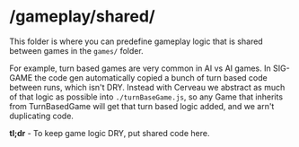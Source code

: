 # /gameplay/shared/

This folder is where you can predefine gameplay logic that is shared between games in the `games/` folder.

For example, turn based games are very common in AI vs AI games. In SIG-GAME the code gen automatically copied a bunch of turn based code between runs, which isn't DRY. Instead with Cerveau we abstract as much of that logic as possible into `./turnBaseGame.js`, so any Game that inherits from TurnBasedGame will get that turn based logic added, and we arn't duplicating code.

**tl;dr** - To keep game logic DRY, put shared code here.
